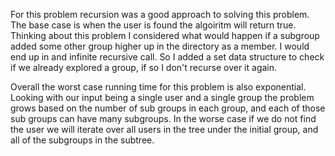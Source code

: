 For this problem recursion was a good approach to solving this problem. The
base case is when the user is found the algoiritm will return true. 
Thinking about this problem I considered what would happen if a subgroup added
some other group higher up in the directory as a member. I would end up in 
and infinite recursive call. So I added a set data structure to check if 
we already explored a group, if so I don't recurse over it again.

Overall the worst case running time for this problem is also exponential. 
Looking with our input being a single user and a single group the problem grows 
based on the number of sub groups in each group, and each of those sub groups
can have many subgroups. In the worse case if we do not find the user we will 
iterate over all users in the tree under the initial group, and all of the 
subgroups in the subtree. 
